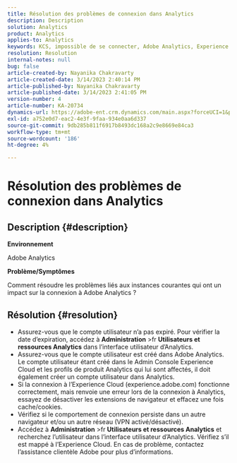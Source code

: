 ```yaml
---
title: Résolution des problèmes de connexion dans Analytics
description: Description
solution: Analytics
product: Analytics
applies-to: Analytics
keywords: KCS, impossible de se connecter, Adobe Analytics, Experience Cloud, interface utilisateur Analytics
resolution: Resolution
internal-notes: null
bug: false
article-created-by: Nayanika Chakravarty
article-created-date: 3/14/2023 2:40:14 PM
article-published-by: Nayanika Chakravarty
article-published-date: 3/14/2023 2:41:05 PM
version-number: 4
article-number: KA-20734
dynamics-url: https://adobe-ent.crm.dynamics.com/main.aspx?forceUCI=1&pagetype=entityrecord&etn=knowledgearticle&id=02314f20-76c2-ed11-83ff-6045bd006a22
exl-id: a752e0d7-eac2-4e3f-9faa-934e0aa6d337
source-git-commit: 9db285b811f6917b8493dc168a2c9e8669e84ca3
workflow-type: tm+mt
source-wordcount: '186'
ht-degree: 4%

---
```


# Résolution des problèmes de connexion dans Analytics

## Description {#description}


<b>Environnement</b>

Adobe Analytics

<b>Problème/Symptômes</b>

Comment résoudre les problèmes liés aux instances courantes qui ont un impact sur la connexion à Adobe Analytics ?


## Résolution {#resolution}


- Assurez-vous que le compte utilisateur n’a pas expiré. Pour vérifier la date d’expiration, accédez à <b>Administration</b> >fr <b>Utilisateurs et ressources Analytics</b> dans l’interface utilisateur d’Analytics.
- Assurez-vous que le compte utilisateur est créé dans Adobe Analytics. Le compte utilisateur étant créé dans le Admin Console Experience Cloud et les profils de produit Analytics qui lui sont affectés, il doit également créer un compte utilisateur dans Analytics.
- Si la connexion à l’Experience Cloud (experience.adobe.com) fonctionne correctement, mais renvoie une erreur lors de la connexion à Analytics, essayez de désactiver les extensions de navigateur et effacez une fois cache/cookies.
- Vérifiez si le comportement de connexion persiste dans un autre navigateur et/ou un autre réseau (VPN activé/désactivé).
- Accédez à <b>Administration</b> >fr <b>Utilisateurs et ressources Analytics</b> et recherchez l’utilisateur dans l’interface utilisateur d’Analytics. Vérifiez s’il est mappé à l’Experience Cloud. En cas de problème, contactez l’assistance clientèle Adobe pour plus d’informations.
